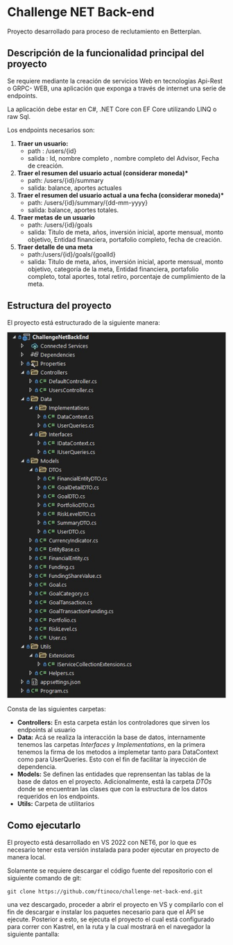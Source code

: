 # Challenge NET Back-end
Proyecto desarrollado para proceso de reclutamiento en Betterplan. 

## Descripción de la funcionalidad principal del proyecto

Se requiere mediante la creación de servicios Web en tecnologías Api-Rest o GRPC-
WEB, una aplicación que exponga a través de internet una serie de endpoints.

La aplicación debe estar en C#, .NET Core con EF Core utilizando LINQ o raw Sql.

Los endpoints necesarios son:
<ol>
  <li>
    <b> Traer un usuario:</b>
    <ul>
      <li> path : /users/{id}</li>
      <li> salida : Id, nombre completo , nombre completo del Advisor, Fecha de creación.</li>
    </ul>
  </li> 
  <li>
    <b>Traer el resumen del usuario actual (considerar moneda)*</b>
    <ul>
      <li>path: /users/{id}/summary</li>
      <li>salida: balance, aportes actuales</li>
    </ul>
  </li>
  <li>
    <b>Traer el resumen del usuario actual a una fecha (considerar moneda)*</b>
    <ul>
      <li>path: /users/{id}/summary/{dd-mm-yyyy}</li>
      <li>salida: balance, aportes totales.</li>
    </ul>
  </li>
  <li>
    <b>Traer metas de un usuario</b>
    <ul>
      <li>path: /users/{id}/goals</li>
      <li>salida: Titulo de meta, años, inversión inicial, aporte mensual, monto objetivo, Entidad financiera, portafolio completo, fecha de creación.</li>
    </ul>
  </li>
  <li>
    <b>Traer detalle de una meta</b>
    <ul>
      <li>path:/users/{id}/goals/{goalId}</li>
      <li>salida: Titulo de meta, años, inversión inicial, aporte mensual, monto objetivo, categoría de la meta, Entidad financiera, portafolio completo, total aportes, total retiro, porcentaje de cumplimiento de la meta.</li>
    </ul>
  </li>
</ol>  
 
## Estructura del proyecto
El proyecto está estructurado de la siguiente manera: 

![](./doc/project-structure.jpg)

Consta de las siguientes carpetas:

- <b>Controllers:</b>  En esta carpeta están los controladores que sirven los endpoints al usuario
- <b>Data:</b> Acá se realiza la interacción la base de datos, internamente tenemos las carpetas <i>Interfaces</i> y <i>Implementations</i>, en la primera tenemos la firma de los metodos a implemetar tanto para DataContext como para UserQueries. 
Esto con el fin de facilitar la inyección de dependencia.
- <b>Models:</b> Se definen las entidades que reprensentan las tablas de la base de datos en el proyecto. Adicionalmente, está la carpeta <i>DTOs</i> donde se encuentran las clases que con la estructura de los datos requeridos en los endpoints.
- <b>Utils:</b> Carpeta de utilitarios
 

## Como ejecutarlo

El proyecto está desarrollado en VS 2022 con NET6, por lo que es necesario tener esta versión instalada para poder ejecutar en proyecto de manera local.

Solamente se requiere descargar el código fuente del repositorio con el siguiente comando de git:
``` 
git clone https://github.com/ftinoco/challenge-net-back-end.git 
``` 
una vez descargado, proceder a abrir el proyecto en VS y compilarlo con el fin de descargar e instalar los paquetes necesario para que el API se ejecute. 
Posterior a esto, se ejecuta el proyecto el cual está configurado para correr con Kastrel, en la ruta  y la cual mostrará en el navegador la siguiente pantalla:

